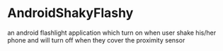 AndroidShakyFlashy
==================

an android flashlight application which turn on when user shake his/her phone and will turn off when they cover the proximity sensor 
